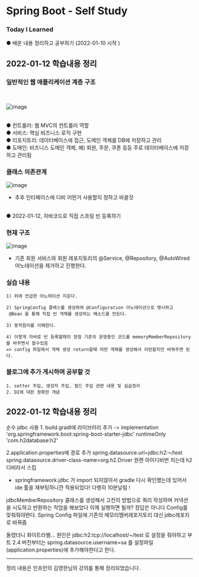 <h1> Spring Boot - Self Study 
  <h3>Today I Learned </h3>
●  배운 내용 정리하고 공부하기 (2022-01-10 시작 )<br>


<h2> 2022-01-12 학습내용 정리 </h2>
<h3> 일반적인 웹 애플리케이션 계층 구조 </h3> 
<br>

![image](https://user-images.githubusercontent.com/52389219/149151010-58f1d4f6-10d0-4bde-a9ed-d8281b2e358d.PNG)

<br>
● 컨트롤러: 웹 MVC의 컨트롤러 역할 <br>
● 서비스: 핵심 비즈니스 로직 구현 <br>
● 리포지토리: 데이터베이스에 접근, 도메인 객체를 DB에 저장하고 관리 <br>
● 도메인: 비즈니스 도메인 객체, 예) 회원, 주문, 쿠폰 등등 주로 데이터베이스에 저장하고 관리됨 <br>

<h3> 클래스 의존관계 </h3> 

![image](https://user-images.githubusercontent.com/52389219/149151005-873e342a-5e36-4075-9e33-8afed2f84d5a.PNG)
- 추후 인터페이스에 디비 어떤거 사용할지 정하고 바꿀것 <br>

## 
● 2022-01-12, 자바코드로 직접 스프링 빈 등록하기  <br>

<h3> 현재 구조 </h3>

![image](https://user-images.githubusercontent.com/52389219/149151008-bfcb8558-0378-417a-b3fc-aa79169166d9.PNG)
- 기존 회원 서비스와 회원 레포지토리의 @Service, @Repository, @AutoWired 어노테이션을 제거하고 진행한다. <br>

<h3> 실습 내용 </h3>

```
1) 위에 언급한 어노테이션 지운다. 

2) SpringConfig 클래스를 생성하여 @Configuration 어노테이션으로 명시하고
 @Bean 을 통해 직접 빈 객체를 생성하는 메소드를 만든다. 

3) 동작원리를 이해한다.  

4) 이렇게 자바로 빈 등록할때의 장점 기존의 운영중인 코드를 memoryMemberRepository를 바꾸면서 할수있음  
=> config 파일에서 객체 생성 return할때 어떤 객체를 생성해서 리턴할지만 바꿔주면 된다.  

```
<h3> 블로그에 추가 게시하며 공부할 것 </h3>

```
1. setter 주입, 생성자 주입, 필드 주입 관련 내용 및 실습정리
2. DI에 대한 정확한 개념

```

<h2> 2022-01-12 학습내용 정리 </h2>
순수 jdbc 사용
1. build.gradl에 라이브러리 추가 
-> 
implementation 'org.springframework.boot:spring-boot-starter-jdbc'
runtimeOnly 'com.h2database:h2'

2.application.properties에 경로 추가
spring.datasource.url=jdbc:h2:~/test
spring.datasource.driver-class-name=org.h2.Driver
원랜 아이디비번 치는데 h2 디비라서 스킵 
+ springframework.jdbc 가 import 되지않아서 gradle 다시 확인했는데 있어서 ide 툴을 재부팅하니깐 적용되었다! 다행히 10분날림 !

jdbcMemberRepository 클래스를 생성해서 고전의 방법으로 쿼리 작성하며 커넥션을 시도하고 반환하는 작업을 해보았다
이제 실행하면 될까? 정답은 아니다 Config를 맞춰줘야한다. 
Spring Config 파일에 기존의 메모리멤버레포지토리 대신 jdbc레포지로 바꿔줌

돌렸더니 화이트라벨... 
원인은 jdbc:h2:tcp://localhost/~/test 로 설정을 줘야하고
부트 2.4 버전부터는 spring.datasource.username=sa 를 설정파일(application.properties)에 추가해야한다고 한다.

----



정리 내용은 인프런의 김영한님의 강의를 통해 정리되었습니다. 